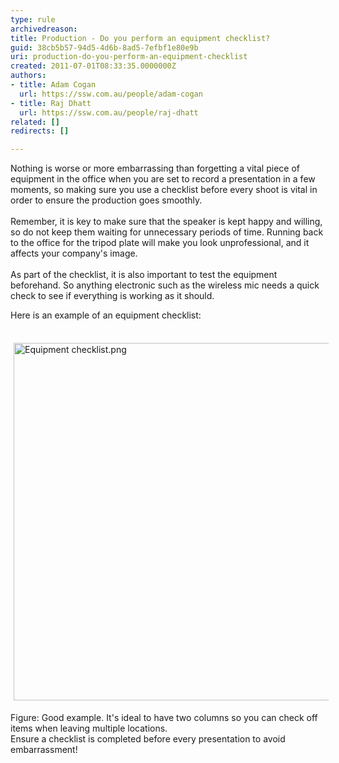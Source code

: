 ```yaml
---
type: rule
archivedreason: 
title: Production - Do you perform an equipment checklist?
guid: 38cb5b57-94d5-4d6b-8ad5-7efbf1e80e9b
uri: production-do-you-perform-an-equipment-checklist
created: 2011-07-01T08:33:35.0000000Z
authors:
- title: Adam Cogan
  url: https://ssw.com.au/people/adam-cogan
- title: Raj Dhatt
  url: https://ssw.com.au/people/raj-dhatt
related: []
redirects: []

---
```



<p>Nothing is worse or more embarrassing than forgetting a vital piece of equipment in the office when you are set to record a presentation in a few moments, so making sure you use a checklist before every shoot is vital in order to ensure the production goes smoothly.<br><br>Remember, it is key to make sure that the speaker is kept happy and willing, so do not keep them waiting for unnecessary periods of time. Running back to the office for the tripod plate will make you look unprofessional, and it affects your company's image.<br><br>As part of the checklist, it is also important to test the equipment beforehand. So anything electronic such as the wireless mic needs a quick check to see if everything is working as it should.</p>
<p>Here is an example of an equipment checklist&#58;</p>
<p>&#160;<img class="ssw-rteStyle-GreyBox" alt="Equipment checklist.png" src="/DesignandPresentation/RulesToBetterVideoRecording/PublishingImages/Equipment%20checklist.png" width="607" height="582" style="margin&#58;5px;width&#58;572px;height&#58;572px;" /><br></p>
<p><span class="ssw-rteStyle-FigureGood">Figure&#58; Good example. It's ideal to have two columns so you can check off items when leaving multiple locations.</span><br>Ensure a checklist is completed before every presentation to avoid embarrassment! </p>
<br><excerpt class='endintro'></excerpt><br>



